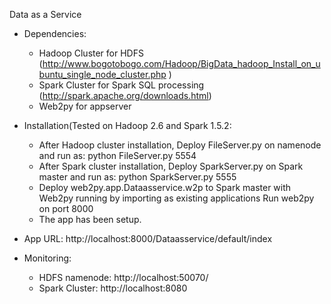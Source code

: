 Data as a Service

- Dependencies:
	- Hadoop Cluster for HDFS (http://www.bogotobogo.com/Hadoop/BigData_hadoop_Install_on_ubuntu_single_node_cluster.php )
	- Spark Cluster for Spark SQL processing (http://spark.apache.org/downloads.html)
	- Web2py for appserver
	

- Installation(Tested on Hadoop 2.6 and Spark 1.5.2:
	- After Hadoop cluster installation, Deploy FileServer.py on namenode and run as:
		python FileServer.py 5554
	- After Spark cluster installation, Deploy SparkServer.py on Spark master and run as:
		python SparkServer.py 5555
	- Deploy  web2py.app.Dataasservice.w2p to Spark master with Web2py running by importing as existing applications
		Run web2py on port 8000
	- The app has been setup.

- App URL: http://localhost:8000/Dataasservice/default/index
- Monitoring:
	- HDFS namenode: http://localhost:50070/
	- Spark Cluster: http://localhost:8080







	

